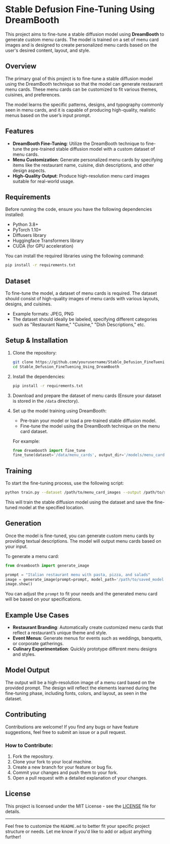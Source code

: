 # Stable Defusion Fine-Tuning Using DreamBooth

This project aims to fine-tune a stable diffusion model using **DreamBooth** to generate custom menu cards. The model is trained on a set of menu card images and is designed to create personalized menu cards based on the user's desired content, layout, and style.

## Overview

The primary goal of this project is to fine-tune a stable diffusion model using the DreamBooth technique so that the model can generate restaurant menu cards. These menu cards can be customized to fit various themes, cuisines, and preferences. 

The model learns the specific patterns, designs, and typography commonly seen in menu cards, and it is capable of producing high-quality, realistic menus based on the user’s input prompt.

## Features

- **DreamBooth Fine-Tuning**: Utilize the DreamBooth technique to fine-tune the pre-trained stable diffusion model with a custom dataset of menu cards.
- **Menu Customization**: Generate personalized menu cards by specifying items like the restaurant name, cuisine, dish descriptions, and other design aspects.
- **High-Quality Output**: Produce high-resolution menu card images suitable for real-world usage.

## Requirements

Before running the code, ensure you have the following dependencies installed:

- Python 3.8+
- PyTorch 1.10+
- Diffusers library
- Huggingface Transformers library
- CUDA (for GPU acceleration)

You can install the required libraries using the following command:

```bash
pip install -r requirements.txt
```

## Dataset

To fine-tune the model, a dataset of menu cards is required. The dataset should consist of high-quality images of menu cards with various layouts, designs, and cuisines.

- Example formats: JPEG, PNG
- The dataset should ideally be labeled, specifying different categories such as "Restaurant Name," "Cuisine," "Dish Descriptions," etc.

## Setup & Installation

1. Clone the repository:

    ```bash
    git clone https://github.com/yourusername/Stable_Defusion_FineTuening_Using_DreamBooth.git
    cd Stable_Defusion_FineTuening_Using_DreamBooth
    ```

2. Install the dependencies:

    ```bash
    pip install -r requirements.txt
    ```

3. Download and prepare the dataset of menu cards (Ensure your dataset is stored in the `/data` directory).

4. Set up the model training using DreamBooth:

    - Pre-train your model or load a pre-trained stable diffusion model.
    - Fine-tune the model using the DreamBooth technique on the menu card dataset.
    
    For example:

    ```python
    from dreambooth import fine_tune
    fine_tune(dataset='/data/menu_cards', output_dir='/models/menu_card_model')
    ```

## Training

To start the fine-tuning process, use the following script:

```bash
python train.py --dataset /path/to/menu_card_images --output /path/to/save_model
```

This will train the stable diffusion model using the dataset and save the fine-tuned model at the specified location.

## Generation

Once the model is fine-tuned, you can generate custom menu cards by providing textual descriptions. The model will output menu cards based on your input.

To generate a menu card:

```python
from dreambooth import generate_image

prompt = "Italian restaurant menu with pasta, pizza, and salads"
image = generate_image(prompt=prompt, model_path='/path/to/saved_model')
image.show()
```

You can adjust the `prompt` to fit your needs and the generated menu card will be based on your specifications.

## Example Use Cases

- **Restaurant Branding**: Automatically create customized menu cards that reflect a restaurant’s unique theme and style.
- **Event Menus**: Generate menus for events such as weddings, banquets, or corporate gatherings.
- **Culinary Experimentation**: Quickly prototype different menu designs and styles.

## Model Output

The output will be a high-resolution image of a menu card based on the provided prompt. The design will reflect the elements learned during the fine-tuning phase, including fonts, colors, and layout, as seen in the dataset.

## Contributing

Contributions are welcome! If you find any bugs or have feature suggestions, feel free to submit an issue or a pull request.

### How to Contribute:

1. Fork the repository.
2. Clone your fork to your local machine.
3. Create a new branch for your feature or bug fix.
4. Commit your changes and push them to your fork.
5. Open a pull request with a detailed explanation of your changes.

## License

This project is licensed under the MIT License - see the [LICENSE](LICENSE) file for details.

---

Feel free to customize the `README.md` to better fit your specific project structure or needs. Let me know if you'd like to add or adjust anything further!
